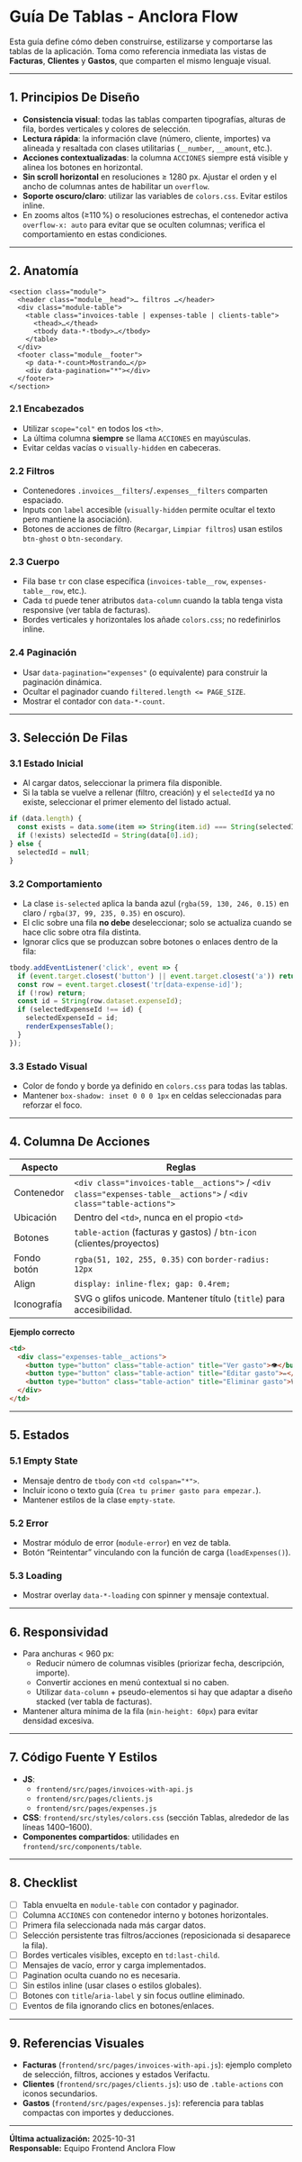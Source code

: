 # Guía De Tablas - Anclora Flow

Esta guía define cómo deben construirse, estilizarse y comportarse las tablas de la aplicación. Toma como referencia inmediata las vistas de **Facturas**, **Clientes** y **Gastos**, que comparten el mismo lenguaje visual.

---

## 1. Principios De Diseño

- **Consistencia visual**: todas las tablas comparten tipografías, alturas de fila, bordes verticales y colores de selección.
- **Lectura rápida**: la información clave (número, cliente, importes) va alineada y resaltada con clases utilitarias (`__number`, `__amount`, etc.).
- **Acciones contextualizadas**: la columna `ACCIONES` siempre está visible y alinea los botones en horizontal.
- **Sin scroll horizontal** en resoluciones ≥ 1280 px. Ajustar el orden y el ancho de columnas antes de habilitar un `overflow`.
- **Soporte oscuro/claro**: utilizar las variables de `colors.css`. Evitar estilos inline.
- En zooms altos (≥110 %) o resoluciones estrechas, el contenedor activa `overflow-x: auto` para evitar que se oculten columnas; verifica el comportamiento en estas condiciones.

---

## 2. Anatomía

```
<section class="module">
  <header class="module__head">… filtros …</header>
  <div class="module-table">
    <table class="invoices-table | expenses-table | clients-table">
      <thead>…</thead>
      <tbody data-*-tbody>…</tbody>
    </table>
  </div>
  <footer class="module__footer">
    <p data-*-count>Mostrando…</p>
    <div data-pagination="*"></div>
  </footer>
</section>
```

### 2.1 Encabezados

- Utilizar `scope="col"` en todos los `<th>`.
- La última columna **siempre** se llama `ACCIONES` en mayúsculas.
- Evitar celdas vacías o `visually-hidden` en cabeceras.

### 2.2 Filtros

- Contenedores `.invoices__filters`/`.expenses__filters` comparten espaciado.
- Inputs con `label` accesible (`visually-hidden` permite ocultar el texto pero mantiene la asociación).
- Botones de acciones de filtro (`Recargar`, `Limpiar filtros`) usan estilos `btn-ghost` o `btn-secondary`.

### 2.3 Cuerpo

- Fila base `tr` con clase específica (`invoices-table__row`, `expenses-table__row`, etc.).
- Cada `td` puede tener atributos `data-column` cuando la tabla tenga vista responsive (ver tabla de facturas).
- Bordes verticales y horizontales los añade `colors.css`; no redefinirlos inline.

### 2.4 Paginación

- Usar `data-pagination="expenses"` (o equivalente) para construir la paginación dinámica.
- Ocultar el paginador cuando `filtered.length <= PAGE_SIZE`.
- Mostrar el contador con `data-*-count`.

---

## 3. Selección De Filas

### 3.1 Estado Inicial

- Al cargar datos, seleccionar la primera fila disponible.
- Si la tabla se vuelve a rellenar (filtro, creación) y el `selectedId` ya no existe, seleccionar el primer elemento del listado actual.

```javascript
if (data.length) {
  const exists = data.some(item => String(item.id) === String(selectedId));
  if (!exists) selectedId = String(data[0].id);
} else {
  selectedId = null;
}
```

### 3.2 Comportamiento

- La clase `is-selected` aplica la banda azul (`rgba(59, 130, 246, 0.15)` en claro / `rgba(37, 99, 235, 0.35)` en oscuro).
- El clic sobre una fila **no debe** deseleccionar; solo se actualiza cuando se hace clic sobre otra fila distinta.
- Ignorar clics que se produzcan sobre botones o enlaces dentro de la fila:

```javascript
tbody.addEventListener('click', event => {
  if (event.target.closest('button') || event.target.closest('a')) return;
  const row = event.target.closest('tr[data-expense-id]');
  if (!row) return;
  const id = String(row.dataset.expenseId);
  if (selectedExpenseId !== id) {
    selectedExpenseId = id;
    renderExpensesTable();
  }
});
```

### 3.3 Estado Visual

- Color de fondo y borde ya definido en `colors.css` para todas las tablas.
- Mantener `box-shadow: inset 0 0 0 1px` en celdas seleccionadas para reforzar el foco.

---

## 4. Columna De Acciones

| Aspecto              | Reglas                                                                                      |
|----------------------|---------------------------------------------------------------------------------------------|
| Contenedor           | `<div class="invoices-table__actions">` / `<div class="expenses-table__actions">` / `<div class="table-actions">` |
| Ubicación            | Dentro del `<td>`, nunca en el propio `<td>`                                                 |
| Botones              | `table-action` (facturas y gastos) / `btn-icon` (clientes/proyectos)                         |
| Fondo botón          | `rgba(51, 102, 255, 0.35)` con `border-radius: 12px`                                         |
| Align                | `display: inline-flex; gap: 0.4rem;`                                                         |
| Iconografía          | SVG o glifos unicode. Mantener título (`title`) para accesibilidad.                         |

**Ejemplo correcto**

```html
<td>
  <div class="expenses-table__actions">
    <button type="button" class="table-action" title="Ver gasto">👁️</button>
    <button type="button" class="table-action" title="Editar gasto">✏️</button>
    <button type="button" class="table-action" title="Eliminar gasto">🗑️</button>
  </div>
</td>
```

---

## 5. Estados

### 5.1 Empty State

- Mensaje dentro de `tbody` con `<td colspan="*">`.
- Incluir icono o texto guía (`Crea tu primer gasto para empezar.`).
- Mantener estilos de la clase `empty-state`.

### 5.2 Error

- Mostrar módulo de error (`module-error`) en vez de tabla.
- Botón “Reintentar” vinculando con la función de carga (`loadExpenses()`).

### 5.3 Loading

- Mostrar overlay `data-*-loading` con spinner y mensaje contextual.

---

## 6. Responsividad

- Para anchuras < 960 px:
  - Reducir número de columnas visibles (priorizar fecha, descripción, importe).
  - Convertir acciones en menú contextual si no caben.
  - Utilizar `data-column` + pseudo-elementos si hay que adaptar a diseño stacked (ver tabla de facturas).
- Mantener altura mínima de la fila (`min-height: 60px`) para evitar densidad excesiva.

---

## 7. Código Fuente Y Estilos

- **JS**:
  - `frontend/src/pages/invoices-with-api.js`
  - `frontend/src/pages/clients.js`
  - `frontend/src/pages/expenses.js`
- **CSS**: `frontend/src/styles/colors.css` (sección Tablas, alrededor de las líneas 1400–1600).
- **Componentes compartidos**: utilidades en `frontend/src/components/table`.

---

## 8. Checklist

- [ ] Tabla envuelta en `module-table` con contador y paginador.
- [ ] Columna `ACCIONES` con contenedor interno y botones horizontales.
- [ ] Primera fila seleccionada nada más cargar datos.
- [ ] Selección persistente tras filtros/acciones (reposicionada si desaparece la fila).
- [ ] Bordes verticales visibles, excepto en `td:last-child`.
- [ ] Mensajes de vacío, error y carga implementados.
- [ ] Pagination oculta cuando no es necesaria.
- [ ] Sin estilos inline (usar clases o estilos globales).
- [ ] Botones con `title`/`aria-label` y sin focus outline eliminado.
- [ ] Eventos de fila ignorando clics en botones/enlaces.

---

## 9. Referencias Visuales

- **Facturas** (`frontend/src/pages/invoices-with-api.js`): ejemplo completo de selección, filtros, acciones y estados Verifactu.
- **Clientes** (`frontend/src/pages/clients.js`): uso de `.table-actions` con iconos secundarios.
- **Gastos** (`frontend/src/pages/expenses.js`): referencia para tablas compactas con importes y deducciones.

---

**Última actualización:** 2025-10-31  
**Responsable:** Equipo Frontend Anclora Flow

